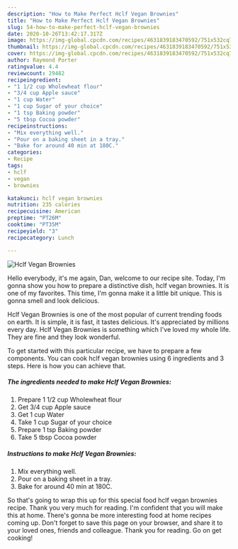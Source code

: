 ```yaml
---
description: "How to Make Perfect Hclf Vegan Brownies"
title: "How to Make Perfect Hclf Vegan Brownies"
slug: 54-how-to-make-perfect-hclf-vegan-brownies
date: 2020-10-26T13:42:17.317Z
image: https://img-global.cpcdn.com/recipes/4631839183470592/751x532cq70/hclf-vegan-brownies-recipe-main-photo.jpg
thumbnail: https://img-global.cpcdn.com/recipes/4631839183470592/751x532cq70/hclf-vegan-brownies-recipe-main-photo.jpg
cover: https://img-global.cpcdn.com/recipes/4631839183470592/751x532cq70/hclf-vegan-brownies-recipe-main-photo.jpg
author: Raymond Porter
ratingvalue: 4.4
reviewcount: 29482
recipeingredient:
- "1 1/2 cup Wholewheat flour"
- "3/4 cup Apple sauce"
- "1 cup Water"
- "1 cup Sugar of your choice"
- "1 tsp Baking powder"
- "5 tbsp Cocoa powder"
recipeinstructions:
- "Mix everything well."
- "Pour on a baking sheet in a tray."
- "Bake for around 40 min at 180C."
categories:
- Recipe
tags:
- hclf
- vegan
- brownies

katakunci: hclf vegan brownies 
nutrition: 235 calories
recipecuisine: American
preptime: "PT26M"
cooktime: "PT35M"
recipeyield: "3"
recipecategory: Lunch

---
```



![Hclf Vegan Brownies](https://img-global.cpcdn.com/recipes/4631839183470592/751x532cq70/hclf-vegan-brownies-recipe-main-photo.jpg)

Hello everybody, it's me again, Dan, welcome to our recipe site. Today, I'm gonna show you how to prepare a distinctive dish, hclf vegan brownies. It is one of my favorites. This time, I'm gonna make it a little bit unique. This is gonna smell and look delicious.

Hclf Vegan Brownies is one of the most popular of current trending foods on earth. It is simple, it is fast, it tastes delicious. It's appreciated by millions every day. Hclf Vegan Brownies is something which I've loved my whole life. They are fine and they look wonderful.




To get started with this particular recipe, we have to prepare a few components. You can cook hclf vegan brownies using 6 ingredients and 3 steps. Here is how you can achieve that.

<!--inarticleads1-->

##### The ingredients needed to make Hclf Vegan Brownies:

1. Prepare 1 1/2 cup Wholewheat flour
1. Get 3/4 cup Apple sauce
1. Get 1 cup Water
1. Take 1 cup Sugar of your choice
1. Prepare 1 tsp Baking powder
1. Take 5 tbsp Cocoa powder




<!--inarticleads2-->

##### Instructions to make Hclf Vegan Brownies:

1. Mix everything well.
1. Pour on a baking sheet in a tray.
1. Bake for around 40 min at 180C.




So that's going to wrap this up for this special food hclf vegan brownies recipe. Thank you very much for reading. I'm confident that you will make this at home. There's gonna be more interesting food at home recipes coming up. Don't forget to save this page on your browser, and share it to your loved ones, friends and colleague. Thank you for reading. Go on get cooking!
